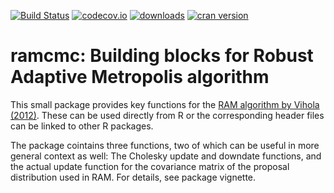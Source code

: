 [![Build Status](https://travis-ci.org/helske/ramcmc.png?branch=master)](https://travis-ci.org/helske/ramcmc)
[![codecov.io](http://codecov.io/github/helske/ramcmc/coverage.svg?branch=master)](http://codecov.io/github/helske/ramcmc?branch=master)
[![downloads](http://cranlogs.r-pkg.org/badges/ramcmc)](http://cranlogs.r-pkg.org/badges/ramcmc)
[![cran version](http://www.r-pkg.org/badges/version/ramcmc)](http://cran.r-project.org/package=ramcmc)

# ramcmc: Building blocks for Robust Adaptive Metropolis algorithm

This small package provides key functions for the [RAM algorithm by Vihola (2012)](http://link.springer.com/article/10.1007/s11222-011-9269-5). These can be used directly from R or the corresponding header files can be linked to other R packages.

The package cointains three functions, two of which can be useful in more general context as well: The Cholesky update and downdate functions, and the actual update function for the covariance matrix of the proposal distribution used in RAM. For details, see package vignette.
